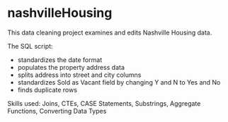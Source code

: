 # nashvilleHousing

This data cleaning project examines and edits Nashville Housing data.

The SQL script:
- standardizes the date format
- populates the property address data
- splits address into street and city columns
- standardizes Sold as Vacant field by changing Y and N to Yes and No
- finds duplicate rows

Skills used: Joins, CTEs, CASE Statements, Substrings, Aggregate Functions, Converting Data Types

